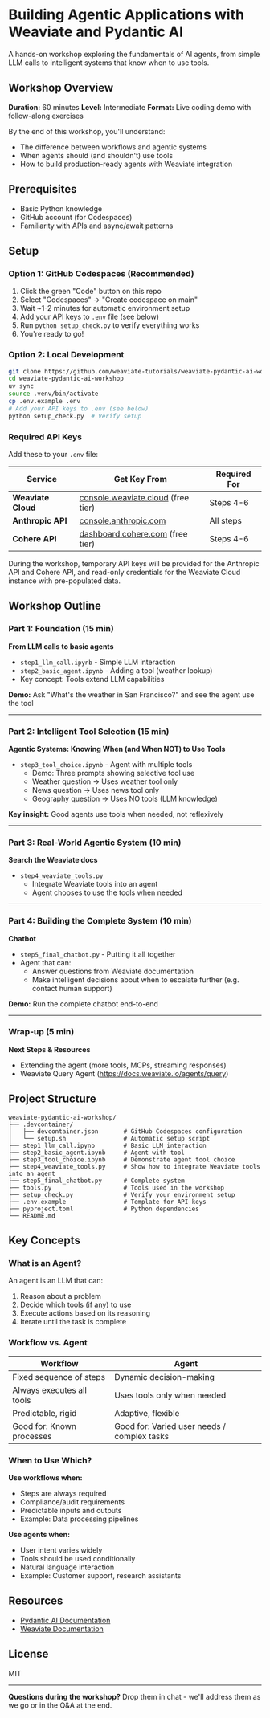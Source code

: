 # Building Agentic Applications with Weaviate and Pydantic AI

A hands-on workshop exploring the fundamentals of AI agents, from simple LLM calls to intelligent systems that know when to use tools.

## Workshop Overview

**Duration:** 60 minutes
**Level:** Intermediate
**Format:** Live coding demo with follow-along exercises

By the end of this workshop, you'll understand:
- The difference between workflows and agentic systems
- When agents should (and shouldn't) use tools
- How to build production-ready agents with Weaviate integration

## Prerequisites

- Basic Python knowledge
- GitHub account (for Codespaces)
- Familiarity with APIs and async/await patterns

## Setup

### Option 1: GitHub Codespaces (Recommended)
1. Click the green "Code" button on this repo
2. Select "Codespaces" → "Create codespace on main"
3. Wait ~1-2 minutes for automatic environment setup
4. Add your API keys to `.env` file (see below)
5. Run `python setup_check.py` to verify everything works
6. You're ready to go!

### Option 2: Local Development
```bash
git clone https://github.com/weaviate-tutorials/weaviate-pydantic-ai-workshop.git
cd weaviate-pydantic-ai-workshop
uv sync
source .venv/bin/activate
cp .env.example .env
# Add your API keys to .env (see below)
python setup_check.py  # Verify setup
```

### Required API Keys

Add these to your `.env` file:

| Service | Get Key From | Required For |
|---------|-------------|--------------|
| **Weaviate Cloud** | [console.weaviate.cloud](https://console.weaviate.cloud/) (free tier) | Steps 4-6 |
| **Anthropic API** | [console.anthropic.com](https://console.anthropic.com/) | All steps |
| **Cohere API** | [dashboard.cohere.com](https://dashboard.cohere.com/) (free tier) | Steps 4-6 |

During the workshop, temporary API keys will be provided for the Anthropic API and Cohere API, and read-only credentials for the Weaviate Cloud instance with pre-populated data.

## Workshop Outline

### Part 1: Foundation (15 min)
**From LLM calls to basic agents**

- `step1_llm_call.ipynb` - Simple LLM interaction
- `step2_basic_agent.ipynb` - Adding a tool (weather lookup)
- Key concept: Tools extend LLM capabilities

**Demo:** Ask "What's the weather in San Francisco?" and see the agent use the tool

---

### Part 2: Intelligent Tool Selection (15 min)
**Agentic Systems: Knowing When (and When NOT) to Use Tools**

- `step3_tool_choice.ipynb` - Agent with multiple tools
    - Demo: Three prompts showing selective tool use
    - Weather question → Uses weather tool only
    - News question → Uses news tool only
    - Geography question → Uses NO tools (LLM knowledge)

**Key insight:** Good agents use tools when needed, not
reflexively

---

### Part 3: Real-World Agentic System (10 min)
**Search the Weaviate docs**

- `step4_weaviate_tools.py`
    - Integrate Weaviate tools into an agent
    - Agent chooses to use the tools when needed

---

### Part 4: Building the Complete System (10 min)
**Chatbot**

- `step5_final_chatbot.py` - Putting it all together
- Agent that can:
  - Answer questions from Weaviate documentation
  - Make intelligent decisions about when to escalate further (e.g. contact human support)

**Demo:** Run the complete chatbot end-to-end

---

### Wrap-up (5 min)
**Next Steps & Resources**

- Extending the agent (more tools, MCPs, streaming responses)
- Weaviate Query Agent (https://docs.weaviate.io/agents/query)

## Project Structure

```
weaviate-pydantic-ai-workshop/
├── .devcontainer/
│   ├── devcontainer.json       # GitHub Codespaces configuration
│   └── setup.sh                # Automatic setup script
├── step1_llm_call.ipynb        # Basic LLM interaction
├── step2_basic_agent.ipynb     # Agent with tool
├── step3_tool_choice.ipynb     # Demonstrate agent tool choice
├── step4_weaviate_tools.py     # Show how to integrate Weaviate tools into an agent
├── step5_final_chatbot.py      # Complete system
├── tools.py                    # Tools used in the workshop
├── setup_check.py              # Verify your environment setup
├── .env.example                # Template for API keys
├── pyproject.toml              # Python dependencies
└── README.md
```

## Key Concepts

### What is an Agent?
An agent is an LLM that can:
1. Reason about a problem
2. Decide which tools (if any) to use
3. Execute actions based on its reasoning
4. Iterate until the task is complete

### Workflow vs. Agent

| Workflow | Agent |
|----------|-------|
| Fixed sequence of steps | Dynamic decision-making |
| Always executes all tools | Uses tools only when needed |
| Predictable, rigid | Adaptive, flexible |
| Good for: Known processes | Good for: Varied user needs / complex tasks |

### When to Use Which?

**Use workflows when:**
- Steps are always required
- Compliance/audit requirements
- Predictable inputs and outputs
- Example: Data processing pipelines

**Use agents when:**
- User intent varies widely
- Tools should be used conditionally
- Natural language interaction
- Example: Customer support, research assistants

## Resources

- [Pydantic AI Documentation](https://ai.pydantic.dev/)
- [Weaviate Documentation](https://weaviate.io/developers/weaviate)

## License

MIT

---

**Questions during the workshop?** Drop them in chat - we'll address them as we go or in the Q&A at the end.
```
